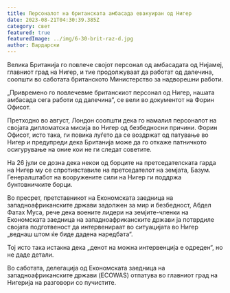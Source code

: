 ```yaml
---
title: Персоналот на британската амбасада евакуиран од Нигер
date: 2023-08-21T04:30:39.385Z
category: свет
featured: true
featuredImage: ../img/6-30-brit-raz-d.jpg
author: Вардарски
---
```

Велика Британија го повлече својот персонал од амбасадата од Нијамеј, главниот град на Нигер, и тие продолжуваат да работат од далечина, соопшти во саботата британското Министерство за надворешни работи.

„Привремено го повлечевме британскиот персонал од Нигер, нашата амбасада сега работи од далечина“, се вели во документот на Форин Офисот.

Претходно во август, Лондон соопшти дека го намалил персоналот на својата дипломатска мисија во Нигер од безбедносни причини. Форин Офисот, исто така, ги повика луѓето да се воздржат од патување во Нигер и предупреди дека Британија може да го откаже патничкото осигурување на оние кои не ги следат советите.

На 26 јули се дозна дека некои од борците на претседателската гарда на Нигер му се спротивставиле на претседателот на земјата, Базум. Генералштабот на вооружените сили на Нигер ги поддржа бунтовничките борци.

Во пресрет, претставникот на Економската заедница на западноафриканските држави задолжен за мир и безбедност, Абдел Фатах Муса, рече дека воените лидери на земјите-членки на Економската заедница на западноафриканските држави ја потврдиле својата подготвеност да интервенираат во ситуацијата во Нигер „веднаш штом ќе биде дадена наредбата“.

Тој исто така истакна дека „денот на можна интервенција е одреден“, но не даде детали.

Во саботата, делегација од Економската заедница на западноафриканските држави (ECOWAS) отпатува во главниот град на Нигерија на разговори со пучистите.